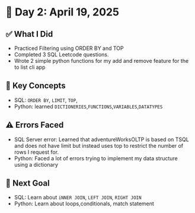 # 📅 Day 2: April 19, 2025

## ✅ What I Did

- Practiced Filtering using ORDER BY and TOP
- Completed 3 SQL Leetcode questions.
- Wrote 2 simple python functions for my add and remove feature for the to list cli app

## 🧠 Key Concepts

- SQL: `ORDER BY`, `LIMIT`, `TOP`,
- Python: learned `DICTIONERIES`,`FUNCTIONS`,`VARIABLES`,`DATATYPES`

## ⚠️ Errors Faced

- SQL Server error: Learned that adventureWorksOLTP is based on TSQL and does not have limit
  but instead uses top to restrict the number of rows I request for.
- Python: Faced a lot of errors trying to implement my data structure using a dictionary

## 🎯 Next Goal

- SQL: Learn about `iNNER JOIN`, `LEFT JOIN`, `RIGHT JOIN`
- Python: Learn about loops,conditionals, match statement
